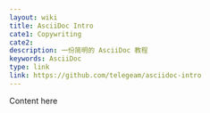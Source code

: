 ```yaml
---
layout: wiki
title: AsciiDoc Intro
cate1: Copywriting
cate2:
description: 一份简明的 AsciiDoc 教程
keywords: AsciiDoc
type: link
link: https://github.com/telegeam/asciidoc-intro
---
```


Content here
